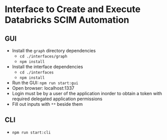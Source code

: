 # Interface to Create and Execute Databricks SCIM Automation

## GUI

* Install the `graph` directory dependencies
  * `cd ./interfaces/graph`
  * `npm install`
* Install the interface dependencies
  * `cd ./interfaces`
  * `npm install`
* Run the GUI: `npm run start:gui`
* Open browser: localhost:1337
* Login must be by a user of the application inorder to obtain a token with required delegated application permissions
* Fill out inputs with `**` beside them

## CLI

* `npm run start:cli`
